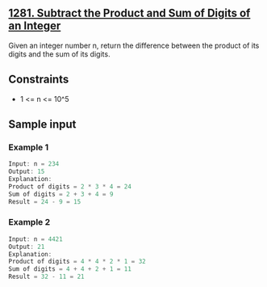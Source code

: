 ## [1281. Subtract the Product and Sum of Digits of an Integer](https://leetcode.com/problems/subtract-the-product-and-sum-of-digits-of-an-integer/)
 Given an integer number n, return the difference between the product of its digits and the sum of its digits.

 ## Constraints
 - 1 <= n <= 10^5
 
 ## Sample input
 ### Example 1
 ```c
 Input: n = 234
 Output: 15 
 Explanation: 
 Product of digits = 2 * 3 * 4 = 24 
 Sum of digits = 2 + 3 + 4 = 9 
 Result = 24 - 9 = 15
 ```
 ### Example 2
 ```c
 Input: n = 4421
 Output: 21
 Explanation: 
 Product of digits = 4 * 4 * 2 * 1 = 32 
 Sum of digits = 4 + 4 + 2 + 1 = 11 
 Result = 32 - 11 = 21
 ```